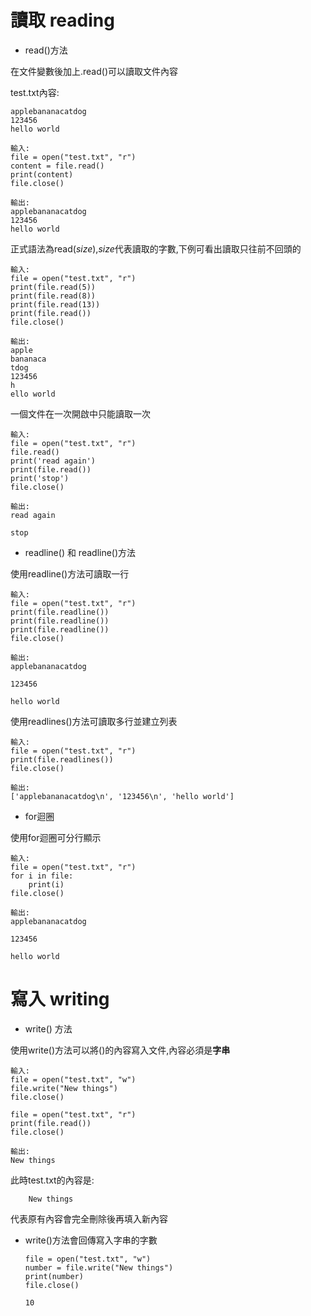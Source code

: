 # 讀取 reading

* read()方法

在文件變數後加上.read()可以讀取文件內容

test.txt內容:

	applebananacatdog
	123456
	hello world
	
	輸入:
	file = open("test.txt", "r")
	content = file.read()
	print(content)
	file.close()

	輸出:
	applebananacatdog
	123456
	hello world

正式語法為read(*size*),*size*代表讀取的字數,下例可看出讀取只往前不回頭的

	輸入:
	file = open("test.txt", "r")
	print(file.read(5))
	print(file.read(8))
	print(file.read(13))
	print(file.read())
	file.close()

	輸出:
	apple
	bananaca
	tdog
	123456
	h
	ello world

一個文件在一次開啟中只能讀取一次

	輸入:
	file = open("test.txt", "r")
	file.read()
	print('read again')
	print(file.read())
	print('stop')
	file.close()

	輸出:
	read again

	stop

* readline() 和 readline()方法
	
使用readline()方法可讀取一行
	
	輸入:
	file = open("test.txt", "r")
	print(file.readline())
	print(file.readline())
	print(file.readline())
	file.close()

	輸出:
	applebananacatdog

	123456

	hello world

使用readlines()方法可讀取多行並建立列表
	
	輸入:
	file = open("test.txt", "r")
	print(file.readlines())
	file.close()
	
	輸出:
	['applebananacatdog\n', '123456\n', 'hello world']
	
* for迴圈
	
使用for迴圈可分行顯示
	
	輸入:
	file = open("test.txt", "r")
	for i in file:
		print(i)
	file.close()
	
	輸出:
	applebananacatdog

	123456

	hello world
	
# 寫入 writing

* write() 方法

使用write()方法可以將()的內容寫入文件,內容必須是**字串**
	
	輸入:
	file = open("test.txt", "w")
	file.write("New things")
	file.close()

	file = open("test.txt", "r")
	print(file.read())
	file.close()
	
	輸出:
	New things
	
此時test.txt的內容是:

		New things
		
代表原有內容會完全刪除後再填入新內容
	
*   write()方法會回傳寫入字串的字數
	
		file = open("test.txt", "w")
		number = file.write("New things")
		print(number)
		file.close()

		10

